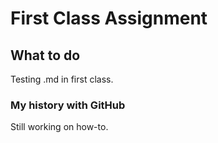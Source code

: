 # First Class Assignment

## What to do
Testing .md in first class.

### My history with GitHub
Still working on how-to.
